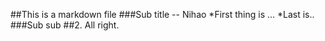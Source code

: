 ##This is a markdown file
###Sub title -- Nihao
*First thing is ...
*Last is..
###Sub sub
##2. All right.

